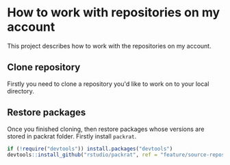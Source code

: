 # How to work with repositories on my account

This project describes how to work with the repositories on my account.

## Clone repository
Firstly you need to clone a repository you'd like to work on to your local directory.

## Restore packages
Once you finished cloning, then restore packages whose versions are stored in packrat folder. Firstly install `packrat`.

```r
if (!require("devtools")) install.packages("devtools")
devtools::install_github("rstudio/packrat", ref = "feature/source-repos")
```
